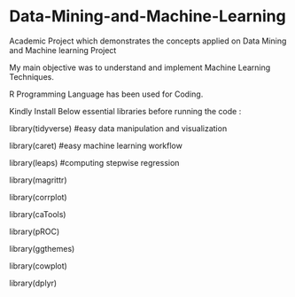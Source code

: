 # Data-Mining-and-Machine-Learning
Academic Project which demonstrates the concepts applied on Data Mining and Machine learning Project

My main objective was to understand and implement Machine Learning Techniques.

R Programming Language has been used for Coding.

Kindly Install Below essential libraries before running the code :

library(tidyverse) #easy data manipulation and visualization

library(caret) #easy machine learning workflow

library(leaps) #computing stepwise regression

library(magrittr)

library(corrplot)

library(caTools)

library(pROC)

library(ggthemes)

library(cowplot)

library(dplyr)


